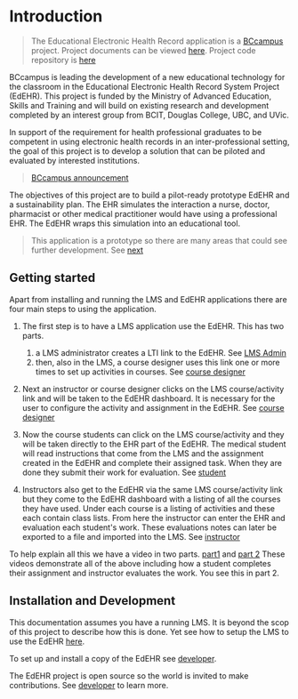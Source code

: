 # Introduction 
> The Educational Electronic Health Record application is a [BCcampus](https://bccampus.ca) project.  Project documents can be viewed [here](https://bryan-gilbert.github.io/edehr/). Project code repository is [here](https://github.com/BCcampus/edehr)

BCcampus is leading the development of a new educational technology for the classroom in the Educational Electronic Health 
Record System Project (EdEHR). This project is funded by the Ministry of Advanced Education, Skills and Training and 
will build on existing research and development completed by an interest group from BCIT, Douglas College, UBC, and UVic.

In support of the requirement for health professional graduates to be competent in using electronic health records in 
an inter-professional setting, the goal of this project is to develop a solution that can be piloted and evaluated by interested institutions.

> [BCcampus announcement](https://bccampus.ca/2018/01/23/bccampus-launches-the-educational-electronic-health-record-system-project-in-b-c/)

The objectives of this project are to build a pilot-ready prototype EdEHR and a sustainability plan. The EHR simulates the interaction a nurse, doctor, pharmacist or other medical practitioner would have using a professional EHR. The EdEHR wraps this simulation into an educational tool.

> This application is a prototype so there are many areas that could see further development. See [next](/whats-next.md) 

## Getting started

Apart from installing and running the LMS and EdEHR applications there are four main steps to using the application.

1. The first step is to have a LMS application use the EdEHR. This has two parts.  
    1. a LMS administrator creates a LTI link to the EdEHR. See [LMS Admin](/lms-admin/) 
    1. then, also in the LMS, a course designer uses this link one or more times to set up activities in courses. See [course designer](/course-designer)

2. Next an instructor or course designer clicks on the LMS course/activity link and will be taken to the EdEHR dashboard. It is necessary for the user to configure the activity and assignment in the EdEHR. See [course designer](/course/designer/)

3. Now the course students can click on the LMS course/activity and they will be taken directly to the EHR part of the EdEHR. The medical student will read instructions that come from the LMS and the assignment created in the EdEHR and complete their assigned task.  When they are done they submit their work for evaluation. See [student](/student/)

4. Instructors also get to the EdEHR via the same LMS course/activity link but they come to the EdEHR dashboard with a listing of all the courses they have used. Under each course is a listing of activities and these each contain class lists. From here the instructor can enter the EHR and evaluation each student's work.  These evaluations notes can later be exported to a file and imported into the LMS. See [instructor](/instructor/)

To help explain all this we have a video in two parts. [part1](https://www.dropbox.com/s/j1ycyvb91ef7hcf/tutorial-part1.mp4?dl=0) and  [part 2](https://www.dropbox.com/s/duznqu7rz930v1p/tutorial-part2.mp4?dl=0)
These videos demonstrate all of the above including how a student completes their assignment and instructor evaluates the work. You see this in part 2.


## Installation and Development

This documentation assumes you have a running LMS. It is beyond the scop of this project to describe how this is done. Yet see how to setup the LMS to use the EdEHR [here](/lms-admin/).

To set up and install a copy of the EdEHR see [developer](/developer/).

The EdEHR project is open source so the world is invited to make contributions. See [developer](/developer/) to learn more.

